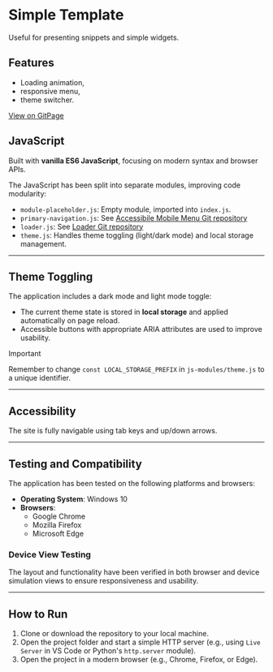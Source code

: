 # Simple Template

Useful for presenting snippets and simple widgets.

## Features

- Loading animation,
- responsive menu,
- theme switcher.

[View on GitPage](https://chrisnajman.github.io/simple-template)

## JavaScript

Built with **vanilla ES6 JavaScript**, focusing on modern syntax and browser APIs.

The JavaScript has been split into separate modules, improving code modularity:

- `module-placeholder.js`: Empty module, imported into `index.js`.
- `primary-navigation.js`: See [Accessibile Mobile Menu Git repository](https://github.com/chrisnajman/accessible-mobile-menu)
- `loader.js`: See [Loader Git repository](https://github.com/chrisnajman/loader)
- `theme.js`: Handles theme toggling (light/dark mode) and local storage management.

---

## Theme Toggling

The application includes a dark mode and light mode toggle:

- The current theme state is stored in **local storage** and applied automatically on page reload.
- Accessible buttons with appropriate ARIA attributes are used to improve usability.

> [!IMPORTANT]
> Remember to change `const LOCAL_STORAGE_PREFIX` in `js-modules/theme.js` to a unique identifier.

---

## Accessibility

The site is fully navigable using tab keys and up/down arrows.

---

## Testing and Compatibility

The application has been tested on the following platforms and browsers:

- **Operating System**: Windows 10
- **Browsers**:
  - Google Chrome
  - Mozilla Firefox
  - Microsoft Edge

### Device View Testing

The layout and functionality have been verified in both browser and device simulation views to ensure responsiveness and usability.

---

## How to Run

1. Clone or download the repository to your local machine.
2. Open the project folder and start a simple HTTP server (e.g., using `Live Server` in VS Code or Python's `http.server` module).
3. Open the project in a modern browser (e.g., Chrome, Firefox, or Edge).
